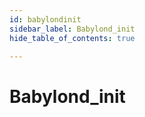 ```yaml
---
id: babylondinit
sidebar_label: Babylond_init
hide_table_of_contents: true

---
```


# Babylond_init